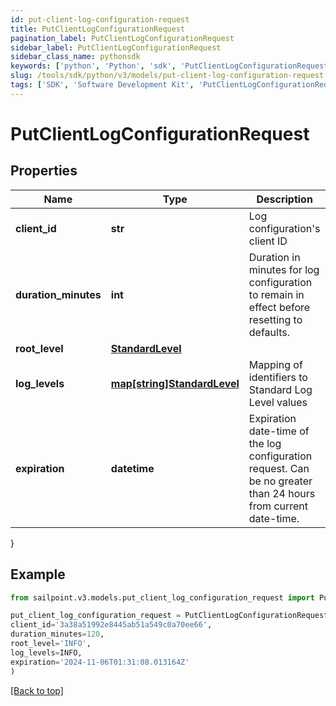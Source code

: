 ```yaml
---
id: put-client-log-configuration-request
title: PutClientLogConfigurationRequest
pagination_label: PutClientLogConfigurationRequest
sidebar_label: PutClientLogConfigurationRequest
sidebar_class_name: pythonsdk
keywords: ['python', 'Python', 'sdk', 'PutClientLogConfigurationRequest', 'PutClientLogConfigurationRequest'] 
slug: /tools/sdk/python/v3/models/put-client-log-configuration-request
tags: ['SDK', 'Software Development Kit', 'PutClientLogConfigurationRequest', 'PutClientLogConfigurationRequest']
---
```


# PutClientLogConfigurationRequest


## Properties

Name | Type | Description | Notes
------------ | ------------- | ------------- | -------------
**client_id** | **str** | Log configuration's client ID | [optional] 
**duration_minutes** | **int** | Duration in minutes for log configuration to remain in effect before resetting to defaults. | [optional] [default to 240]
**root_level** | [**StandardLevel**](standard-level) |  | [required]
**log_levels** | [**map[string]StandardLevel**](standard-level) | Mapping of identifiers to Standard Log Level values | [optional] 
**expiration** | **datetime** | Expiration date-time of the log configuration request.  Can be no greater than 24 hours from current date-time. | [optional] 
}

## Example

```python
from sailpoint.v3.models.put_client_log_configuration_request import PutClientLogConfigurationRequest

put_client_log_configuration_request = PutClientLogConfigurationRequest(
client_id='3a38a51992e8445ab51a549c0a70ee66',
duration_minutes=120,
root_level='INFO',
log_levels=INFO,
expiration='2024-11-06T01:31:08.013164Z'
)

```
[[Back to top]](#) 

